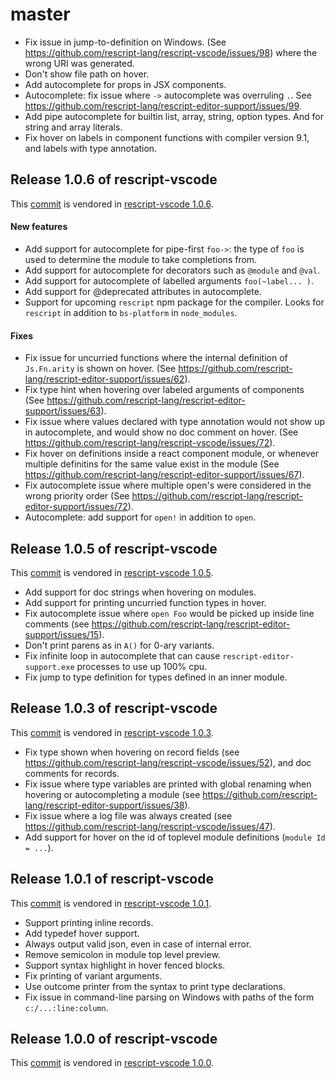 # master
- Fix issue in jump-to-definition on Windows. (See https://github.com/rescript-lang/rescript-vscode/issues/98) where the wrong URI was generated.
- Don't show file path on hover.
- Add autocomplete for props in JSX components.
- Autocomplete: fix issue where `->` autocomplete was overruling `.`. See https://github.com/rescript-lang/rescript-editor-support/issues/99.
- Add pipe autocomplete for builtin list, array, string, option types. And for string and array literals.
- Fix hover on labels in component functions with compiler version 9.1, and labels with type annotation.

## Release 1.0.6 of rescript-vscode
This [commit](https://github.com/rescript-lang/rescript-editor-support/commit/03ee0d97b250474028d4fb08eac81ddb21ccb082) is vendored in [rescript-vscode 1.0.6](https://github.com/rescript-lang/rescript-vscode/releases/tag/1.0.6).

#### New features
- Add support for autocomplete for pipe-first `foo->`: the type of `foo` is used to determine the module to take completions from.
- Add support for autocomplete for decorators such as `@module` and `@val`.
- Add support for autocomplete of labelled arguments `foo(~label... )`.
- Add support for @deprecated attributes in autocomplete.
- Support for upcoming `rescript` npm package for the compiler. Looks for `rescript` in addition to `bs-platform` in `node_modules`.

#### Fixes

- Fix issue for uncurried functions where the internal definition of `Js.Fn.arity` is shown on hover. (See https://github.com/rescript-lang/rescript-editor-support/issues/62).
- Fix type hint when hovering over labeled arguments of components (See https://github.com/rescript-lang/rescript-editor-support/issues/63).
- Fix issue where values declared with type annotation would not show up in autocomplete, and would show no doc comment on hover. (See https://github.com/rescript-lang/rescript-vscode/issues/72).
- Fix hover on definitions inside a react component module, or whenever multiple definitins for the same value exist in the module (See https://github.com/rescript-lang/rescript-editor-support/issues/67).
- Fix autocomplete issue where multiple open's were considered in the wrong priority order (See https://github.com/rescript-lang/rescript-editor-support/issues/72).
- Autocomplete: add support for `open!` in addition to `open`.

## Release 1.0.5 of rescript-vscode
This [commit](https://github.com/rescript-lang/rescript-editor-support/commit/6bdd10f6af259edc5f9cbe5b9df06836de3ab865) is vendored in [rescript-vscode 1.0.5](https://github.com/rescript-lang/rescript-vscode/releases/tag/1.0.5).

- Add support for doc strings when hovering on modules.
- Add support for printing uncurried function types in hover.
- Fix autocomplete issue where `open Foo` would be picked up inside line comments (see https://github.com/rescript-lang/rescript-editor-support/issues/15).
- Don't print parens as in `A()` for 0-ary variants.
- Fix infinite loop in autocomplete that can cause `rescript-editor-support.exe` processes to use up 100% cpu.
- Fix jump to type definition for types defined in an inner module.

## Release 1.0.3 of rescript-vscode
This [commit](https://github.com/rescript-lang/rescript-editor-support/commit/214d220d8573f9f0c8d54e623c163e01617bf124) is vendored in [rescript-vscode 1.0.3](https://github.com/rescript-lang/rescript-vscode/releases/tag/1.0.3).

- Fix type shown when hovering on record fields (see https://github.com/rescript-lang/rescript-vscode/issues/52), and doc comments for records.
- Fix issue where type variables are printed with global renaming when hovering or autocompleting a module (see https://github.com/rescript-lang/rescript-editor-support/issues/38).
- Fix issue where a log file was always created (see https://github.com/rescript-lang/rescript-vscode/issues/47).
- Add support for hover on the id of toplevel module definitions (```module Id = ...```).

## Release 1.0.1 of rescript-vscode 
This [commit](https://github.com/rescript-lang/rescript-editor-support/commit/232ad609766c415048750c5cc828973a9995f382) is vendored in [rescript-vscode 1.0.1](https://github.com/rescript-lang/rescript-vscode/releases/tag/1.0.1).

- Support printing inline records.
- Add typedef hover support.
- Always output valid json, even in case of internal error.
- Remove semicolon in module top level preview.
- Support syntax highlight in hover fenced blocks.
- Fix printing of variant arguments.
- Use outcome printer from the syntax to print type declarations.
- Fix issue in command-line parsing on Windows with paths of the form `c:/...:line:column`.

## Release 1.0.0 of rescript-vscode 
This [commit](https://github.com/rescript-lang/rescript-editor-support/commit/d45f45793a307a3bb87dcac0542fd412669f1b6e) is vendored in [rescript-vscode 1.0.0](https://github.com/rescript-lang/rescript-vscode/releases/tag/1.0.0).
